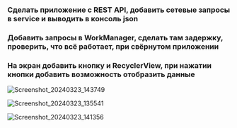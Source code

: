 ### Сделать приложение с REST API, добавить сетевые запросы в service и выводить в консоль json
### Добавить запросы в WorkManager, сделать там задержку, проверить, что всё работает, при свёрнутом приложении
### На экран добавить кнопку и RecyclerView, при нажатии кнопки добавить возможность отобразить данные

![Screenshot_20240323_143749](https://github.com/ketrins002/kotlin17/assets/160411878/65e37ae1-649b-4eab-8f8a-5e2ab6d1c33a)


![Screenshot_20240323_135541](https://github.com/ketrins002/kotlin17/assets/160411878/fe9d7f6f-f3f6-4b5a-ad01-e70057b36315)


![Screenshot_20240323_141356](https://github.com/ketrins002/kotlin17/assets/160411878/65921243-b757-482c-92fd-10410b375a55)
